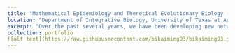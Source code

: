 ```yaml
---
title: "Mathematical Epidemiology and Theretical Evolutionary Biology (UT Austin)"
location: "Department of Integrative Biology, University of Texas at Austin, Austin, TX, United States"
excerpt: "Over the past several years, we have been developing new network-based mathematical approaches for predicting the spread of infectious diseases. In collaboration with public health officials in the United States and Canada, we apply these methods to the design of optimal control measures for respiratory diseases including influenza and SARS. We are also collaborating with field ecologists to better understand the contact network structures of wildlife populations and their epidemiological consequences. Using mathematical modeling, we have addressed several fundamental questions about (a) the impact of environmental heterogeneity on evolutionary dynamics and (b) the structure of complex fitness landscapes. Our work in these areas have yielded important insights into the diversity of certain classes of biological molecules and the ability of some viruses to rapidly evolve as they spread through human populations. "
collection: portfolio
![alt text](https://raw.githubusercontent.com/bikaiming93/bikaiming93.github.io/master/images/Project1.png?raw=true)
---
```


